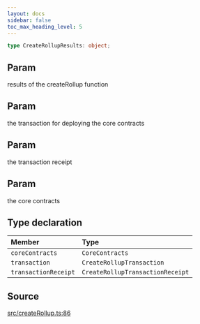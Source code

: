 ```yaml
---
layout: docs
sidebar: false
toc_max_heading_level: 5
---
```


```ts
type CreateRollupResults: object;
```

## Param

results of the createRollup function

## Param

the transaction for deploying the core contracts

## Param

the transaction receipt

## Param

the core contracts

## Type declaration

| Member | Type |
| :------ | :------ |
| `coreContracts` | `CoreContracts` |
| `transaction` | `CreateRollupTransaction` |
| `transactionReceipt` | `CreateRollupTransactionReceipt` |

## Source

[src/createRollup.ts:86](https://github.com/OffchainLabs/arbitrum-orbit-sdk/blob/9d5595a042e42f7d6b9af10a84816c98ea30f330/src/createRollup.ts#L86)
